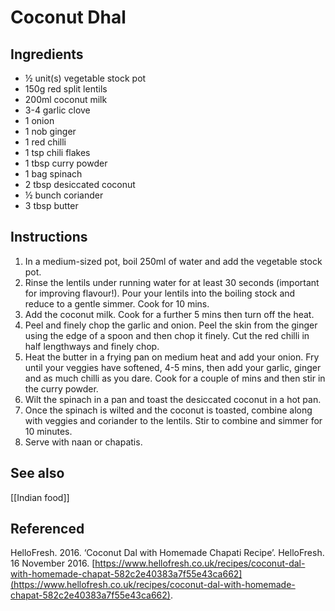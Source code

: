 # Coconut Dhal

## Ingredients
- ½ unit(s) vegetable stock pot
- 150g red split lentils
- 200ml coconut milk
- 3-4 garlic clove
- 1 onion
- 1 nob ginger
- 1 red chilli
- 1 tsp chili flakes
- 1 tbsp curry powder
- 1 bag spinach
- 2 tbsp desiccated coconut
- ½ bunch coriander
- 3 tbsp butter

## Instructions
1. In a medium-sized pot, boil 250ml of water and add the vegetable stock pot.
2. Rinse the lentils under running water for at least 30 seconds (important for improving flavour!). Pour your lentils into the boiling stock and reduce to a gentle simmer. Cook for 10 mins.
3. Add the coconut milk. Cook for a further 5 mins then turn off the heat.
4. Peel and finely chop the garlic and onion. Peel the skin from the ginger using the edge of a spoon and then chop it finely. Cut the red chilli in half lengthways and finely chop.
5. Heat the butter in a frying pan on medium heat and add your onion. Fry until your veggies have softened, 4-5 mins, then add your garlic, ginger and as much chilli as you dare. Cook for a couple of mins and then stir in the curry powder.
6. Wilt the spinach in a pan and toast the desiccated coconut in a hot pan.
7. Once the spinach is wilted and the coconut is toasted, combine along with veggies and coriander to the lentils. Stir to combine and simmer for 10 minutes.
8. Serve with naan or chapatis.

## See also
[[Indian food]]

## Referenced
HelloFresh. 2016. ‘Coconut Dal with Homemade Chapati Recipe’. HelloFresh. 16 November 2016. [https://www.hellofresh.co.uk/recipes/coconut-dal-with-homemade-chapat-582c2e40383a7f55e43ca662](https://www.hellofresh.co.uk/recipes/coconut-dal-with-homemade-chapat-582c2e40383a7f55e43ca662).
